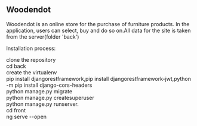 ## Woodendot
Woodendot is an online store for the purchase of furniture products. In the application, users can select, buy and do so on.All data for the site is taken from the server(folder 'back')

Installation process:

clone the repository                                                                    
cd back                                                                                                   
create the virtualenv                                                                                                         
pip install djangorestframework,pip install djangorestframework-jwt,python -m pip install django-cors-headers                                           
python manage.py migrate                                                                                              
python manage.py createsuperuser                                                                
python manage.py runserver.                                                                                                                       
cd front                                                                                                                                          
ng serve --open
